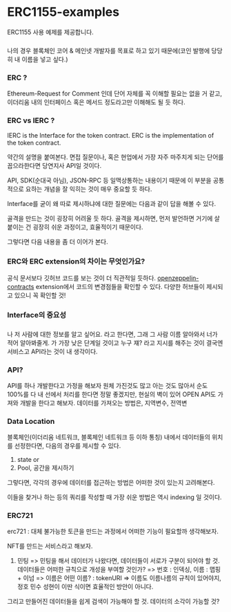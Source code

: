 # ERC1155-examples
ERC1155 사용 예제를 제공합니다.

###
나의 경우 블록체인 코어 & 메인넷 개발자를 목표로 하고 있기 때문에(코인 발행에 당당히 내 이름을 넣고 싶다.)

### ERC ?
Ethereum-Request for Comment 인데 단어 자체를 꼭 이해할 필요는 없을 거 같고, 이더리움 내의 인터페이스 혹은 메서드 정도라고만 이해해도 될 듯 하다.

### ERC vs IERC ?
IERC is the Interface for the token contract.
ERC is the implementation of the token contract.

약간의 설명을 붙여본다. 면접 질문이나, 혹은 현업에서 가장 자주 마주치게 되는 단어를 꼽으라한다면 당연지사 API일 것이다.

API, SDK(순대국 아님), JSON-RPC 등 일맥상통하는 내용이기 때문에 이 부분을 공통적으로 요하는 개념을 잘 익히는 것이 매우 중요할 듯 하다.

Interface를 굳이 왜 따로 제시하냐에 대한 질문에는 다음과 같이 답을 해볼 수 있다.

골격을 만드는 것이 굉장히 어려울 듯 하다.
골격을 제시하면, 먼저 발언하면 거기에 살 붙이는 건 굉장히 쉬운 과정이고, 효율적이기 때문이다.


그렇다면 다음 내용을 좀 더 이어가 본다.

### ERC와 ERC extension의 차이는 무엇인가요?
공식 문서보다 깃허브 코드를 보는 것이 더 직관적일 듯하다.
[openzeppelin-contracts](https://github.com/OpenZeppelin/openzeppelin-contracts)
extension에서 코드의 변경점들을 확인할 수 있다.
다양한 허브들이 제시되고 있으니 꼭 확인할 것!

### Interface의 중요성

###
나 저 사람에 대한 정보를 알고 싶어요. 라고 한다면,
그래 그 사람 이름 알아와서 너가 적어 알아봐줄게. 가 가장 낮은 단계일 것이고
누구 쟤? 라고 지시를 해주는 것이 결국엔 서비스고 API라는 것이 내 생각이다.

### API?
API를 하나 개발한다고 가정을 해보자
원체 가진것도 많고 아는 것도 많아서 순도 100%를 다 내 선에서 처리를 한다면 정말 좋겠지만, 현실의 벽이 있어
OPEN API도 가져와 개발을 한다고 해보자.
데이터를 가져오는 방법은, 지역변수, 전역변

### Data Location

블록체인(이더리움 네트워크, 블록체인 네트워크 등 이하 통칭) 내에서 데이터들의 위치를 선정한다면, 다음의 경우를 제시할 수 있다.

1. state or 
2. Pool, 공간을 제시하기

그렇다면, 각각의 경우에 데이터를 접근하는 방법은 어떠한 것이 있는지 고려해본다.



이들을 찾거나 하는 등의 쿼리를 작성할 때 가장 쉬운 방법은 역시 indexing 일 것이다.

### ERC721
erc721 : 대체 불가능한 토큰을 만드는 과정에서 어떠한 기능이 필요할까 생각해보자.

NFT를 만드는 서비스라고 해보자.

1. 민팅
=> 민팅을 해서 데이터가 나왔다면,
데이터들이 서로가 구분이 되어야 할 것.
데이터들은 어떠한 규칙으로 개성을 부여할 것인가?
=> 번호 : 인덱싱, 이름 : 맵핑 + 이넘
=> 이름은 어떤 이름? : tokenURI
=> 이름도 이름나름의 규칙이 있어야지, 정호 민수 성현이 이딴 식이면 효율적인 방안이 아니다.

그리고 만들어진 데이터들을 쉽게 검색이 가능해야 할 것.
데이터의 소각이 가능할 것?
